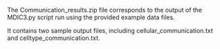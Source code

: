 The Communication_results.zip file corresponds to the output of the MDIC3.py script run using the provided example data files. 

It contains two sample output files, including cellular_communication.txt and celltype_communication.txt. 
